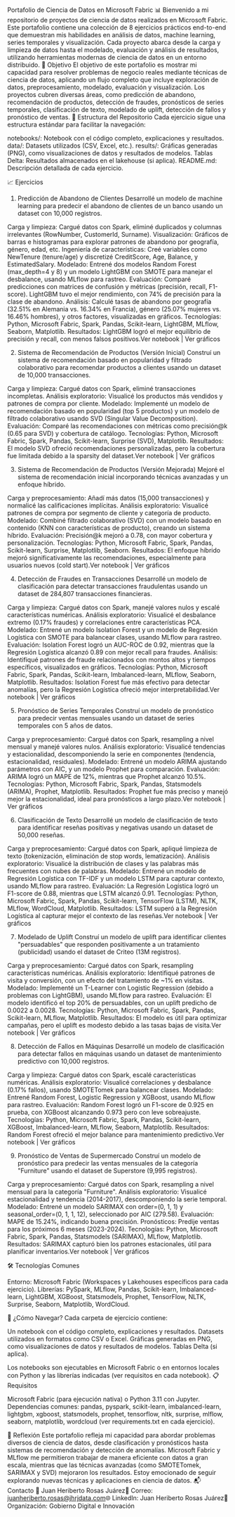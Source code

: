 Portafolio de Ciencia de Datos en Microsoft Fabric 📊
Bienvenido a mi repositorio de proyectos de ciencia de datos realizados en Microsoft Fabric. Este portafolio contiene una colección de 8 ejercicios prácticos end-to-end que demuestran mis habilidades en análisis de datos, machine learning, series temporales y visualización. Cada proyecto abarca desde la carga y limpieza de datos hasta el modelado, evaluación y análisis de resultados, utilizando herramientas modernas de ciencia de datos en un entorno distribuido.
🎯 Objetivo
El objetivo de este portafolio es mostrar mi capacidad para resolver problemas de negocio reales mediante técnicas de ciencia de datos, aplicando un flujo completo que incluye exploración de datos, preprocesamiento, modelado, evaluación y visualización. Los proyectos cubren diversas áreas, como predicción de abandono, recomendación de productos, detección de fraudes, pronósticos de series temporales, clasificación de texto, modelado de uplift, detección de fallos y pronóstico de ventas.
📂 Estructura del Repositorio
Cada ejercicio sigue una estructura estándar para facilitar la navegación:

notebooks/: Notebook con el código completo, explicaciones y resultados.
data/: Datasets utilizados (CSV, Excel, etc.).
results/: Gráficas generadas (PNG), como visualizaciones de datos y resultados de modelos.
Tablas Delta: Resultados almacenados en el lakehouse (si aplica).
README.md: Descripción detallada de cada ejercicio.

📈 Ejercicios
1. Predicción de Abandono de Clientes
Desarrollé un modelo de machine learning para predecir el abandono de clientes de un banco usando un dataset con 10,000 registros.

Carga y limpieza: Cargué datos con Spark, eliminé duplicados y columnas irrelevantes (RowNumber, CustomerId, Surname).
Visualización: Gráficos de barras e histogramas para explorar patrones de abandono por geografía, género, edad, etc.
Ingeniería de características: Creé variables como NewTenure (tenure/age) y discretizé CreditScore, Age, Balance, y EstimatedSalary.
Modelado: Entrené dos modelos Random Forest (max_depth=4 y 8) y un modelo LightGBM con SMOTE para manejar el desbalance, usando MLflow para rastreo.
Evaluación: Comparé predicciones con matrices de confusión y métricas (precisión, recall, F1-score). LightGBM tuvo el mejor rendimiento, con 74% de precisión para la clase de abandono.
Análisis: Calculé tasas de abandono por geografía (32.51% en Alemania vs. 16.34% en Francia), género (25.07% mujeres vs. 16.46% hombres), y otros factores, visualizadas en gráficos.
Tecnologías: Python, Microsoft Fabric, Spark, Pandas, Scikit-learn, LightGBM, MLflow, Seaborn, Matplotlib.
Resultados: LightGBM logró el mejor equilibrio de precisión y recall, con menos falsos positivos.Ver notebook | Ver gráficos


2. Sistema de Recomendación de Productos (Versión Inicial)
Construí un sistema de recomendación basado en popularidad y filtrado colaborativo para recomendar productos a clientes usando un dataset de 10,000 transacciones.

Carga y limpieza: Cargué datos con Spark, eliminé transacciones incompletas.
Análisis exploratorio: Visualicé los productos más vendidos y patrones de compra por cliente.
Modelado: Implementé un modelo de recomendación basado en popularidad (top 5 productos) y un modelo de filtrado colaborativo usando SVD (Singular Value Decomposition).
Evaluación: Comparé las recomendaciones con métricas como precisión@k (0.65 para SVD) y cobertura de catálogo.
Tecnologías: Python, Microsoft Fabric, Spark, Pandas, Scikit-learn, Surprise (SVD), Matplotlib.
Resultados: El modelo SVD ofreció recomendaciones personalizadas, pero la cobertura fue limitada debido a la sparsity del dataset.Ver notebook | Ver gráficos


3. Sistema de Recomendación de Productos (Versión Mejorada)
Mejoré el sistema de recomendación inicial incorporando técnicas avanzadas y un enfoque híbrido.

Carga y preprocesamiento: Añadí más datos (15,000 transacciones) y normalicé las calificaciones implícitas.
Análisis exploratorio: Visualicé patrones de compra por segmento de cliente y categoría de producto.
Modelado: Combiné filtrado colaborativo (SVD) con un modelo basado en contenido (KNN con características de producto), creando un sistema híbrido.
Evaluación: Precisión@k mejoró a 0.78, con mayor cobertura y personalización.
Tecnologías: Python, Microsoft Fabric, Spark, Pandas, Scikit-learn, Surprise, Matplotlib, Seaborn.
Resultados: El enfoque híbrido mejoró significativamente las recomendaciones, especialmente para usuarios nuevos (cold start).Ver notebook | Ver gráficos


4. Detección de Fraudes en Transacciones
Desarrollé un modelo de clasificación para detectar transacciones fraudulentas usando un dataset de 284,807 transacciones financieras.

Carga y limpieza: Cargué datos con Spark, manejé valores nulos y escalé características numéricas.
Análisis exploratorio: Visualicé el desbalance extremo (0.17% fraudes) y correlaciones entre características PCA.
Modelado: Entrené un modelo Isolation Forest y un modelo de Regresión Logística con SMOTE para balancear clases, usando MLflow para rastreo.
Evaluación: Isolation Forest logró un AUC-ROC de 0.92, mientras que la Regresión Logística alcanzó 0.89 con mejor recall para fraudes.
Análisis: Identifiqué patrones de fraude relacionados con montos altos y tiempos específicos, visualizados en gráficos.
Tecnologías: Python, Microsoft Fabric, Spark, Pandas, Scikit-learn, Imbalanced-learn, MLflow, Seaborn, Matplotlib.
Resultados: Isolation Forest fue más efectivo para detectar anomalías, pero la Regresión Logística ofreció mejor interpretabilidad.Ver notebook | Ver gráficos


5. Pronóstico de Series Temporales
Construí un modelo de pronóstico para predecir ventas mensuales usando un dataset de series temporales con 5 años de datos.

Carga y preprocesamiento: Cargué datos con Spark, resampling a nivel mensual y manejé valores nulos.
Análisis exploratorio: Visualicé tendencias y estacionalidad, descomponiendo la serie en componentes (tendencia, estacionalidad, residuales).
Modelado: Entrené un modelo ARIMA ajustando parámetros con AIC, y un modelo Prophet para comparación.
Evaluación: ARIMA logró un MAPE de 12%, mientras que Prophet alcanzó 10.5%.
Tecnologías: Python, Microsoft Fabric, Spark, Pandas, Statsmodels (ARIMA), Prophet, Matplotlib.
Resultados: Prophet fue más preciso y manejó mejor la estacionalidad, ideal para pronósticos a largo plazo.Ver notebook | Ver gráficos


6. Clasificación de Texto
Desarrollé un modelo de clasificación de texto para identificar reseñas positivas y negativas usando un dataset de 50,000 reseñas.

Carga y preprocesamiento: Cargué datos con Spark, apliqué limpieza de texto (tokenización, eliminación de stop words, lematización).
Análisis exploratorio: Visualicé la distribución de clases y las palabras más frecuentes con nubes de palabras.
Modelado: Entrené un modelo de Regresión Logística con TF-IDF y un modelo LSTM para capturar contexto, usando MLflow para rastreo.
Evaluación: La Regresión Logística logró un F1-score de 0.88, mientras que LSTM alcanzó 0.91.
Tecnologías: Python, Microsoft Fabric, Spark, Pandas, Scikit-learn, TensorFlow (LSTM), NLTK, MLflow, WordCloud, Matplotlib.
Resultados: LSTM superó a la Regresión Logística al capturar mejor el contexto de las reseñas.Ver notebook | Ver gráficos


7. Modelado de Uplift
Construí un modelo de uplift para identificar clientes "persuadables" que responden positivamente a un tratamiento (publicidad) usando el dataset de Criteo (13M registros).

Carga y preprocesamiento: Cargué datos con Spark, resampling características numéricas.
Análisis exploratorio: Identifiqué patrones de visita y conversión, con un efecto del tratamiento de ~1% en visitas.
Modelado: Implementé un T-Learner con Logistic Regression (debido a problemas con LightGBM), usando MLflow para rastreo.
Evaluación: El modelo identificó el top 20% de persuadables, con un uplift predicho de 0.0022 a 0.0028.
Tecnologías: Python, Microsoft Fabric, Spark, Pandas, Scikit-learn, MLflow, Matplotlib.
Resultados: El modelo es útil para optimizar campañas, pero el uplift es modesto debido a las tasas bajas de visita.Ver notebook | Ver gráficos


8. Detección de Fallos en Máquinas
Desarrollé un modelo de clasificación para detectar fallos en máquinas usando un dataset de mantenimiento predictivo con 10,000 registros.

Carga y limpieza: Cargué datos con Spark, escalé características numéricas.
Análisis exploratorio: Visualicé correlaciones y desbalance (0.17% fallos), usando SMOTETomek para balancear clases.
Modelado: Entrené Random Forest, Logistic Regression y XGBoost, usando MLflow para rastreo.
Evaluación: Random Forest logró un F1-score de 0.925 en prueba, con XGBoost alcanzando 0.973 pero con leve sobreajuste.
Tecnologías: Python, Microsoft Fabric, Spark, Pandas, Scikit-learn, XGBoost, Imbalanced-learn, MLflow, Seaborn, Matplotlib.
Resultados: Random Forest ofreció el mejor balance para mantenimiento predictivo.Ver notebook | Ver gráficos


9. Pronóstico de Ventas de Supermercado
Construí un modelo de pronóstico para predecir las ventas mensuales de la categoría "Furniture" usando el dataset de Superstore (9,995 registros).

Carga y preprocesamiento: Cargué datos con Spark, resampling a nivel mensual para la categoría "Furniture".
Análisis exploratorio: Visualicé estacionalidad y tendencia (2014-2017), descomponiendo la serie temporal.
Modelado: Entrené un modelo SARIMAX con order=(0, 1, 1) y seasonal_order=(0, 1, 1, 12), seleccionado por AIC (279.58).
Evaluación: MAPE de 15.24%, indicando buena precisión.
Pronósticos: Predije ventas para los próximos 6 meses (2023-2024).
Tecnologías: Python, Microsoft Fabric, Spark, Pandas, Statsmodels (SARIMAX), MLflow, Matplotlib.
Resultados: SARIMAX capturó bien los patrones estacionales, útil para planificar inventarios.Ver notebook | Ver gráficos

🛠️ Tecnologías Comunes

Entorno: Microsoft Fabric (Workspaces y Lakehouses específicos para cada ejercicio).
Librerías: PySpark, MLflow, Pandas, Scikit-learn, Imbalanced-learn, LightGBM, XGBoost, Statsmodels, Prophet, TensorFlow, NLTK, Surprise, Seaborn, Matplotlib, WordCloud.

🚀 ¿Cómo Navegar?
Cada carpeta de ejercicio contiene:

Un notebook con el código completo, explicaciones y resultados.
Datasets utilizados en formatos como CSV o Excel.
Gráficas generadas en PNG, como visualizaciones de datos y resultados de modelos.
Tablas Delta (si aplica).

Los notebooks son ejecutables en Microsoft Fabric o en entornos locales con Python y las librerías indicadas (ver requisitos en cada notebook).
📋 Requisitos

Microsoft Fabric (para ejecución nativa) o Python 3.11 con Jupyter.
Dependencias comunes: pandas, pyspark, scikit-learn, imbalanced-learn, lightgbm, xgboost, statsmodels, prophet, tensorflow, nltk, surprise, mlflow, seaborn, matplotlib, wordcloud (ver requirements.txt en cada ejercicio).

🌟 Reflexión
Este portafolio refleja mi capacidad para abordar problemas diversos de ciencia de datos, desde clasificación y pronósticos hasta sistemas de recomendación y detección de anomalías. Microsoft Fabric y MLflow me permitieron trabajar de manera eficiente con datos a gran escala, mientras que las técnicas avanzadas (como SMOTETomek, SARIMAX y SVD) mejoraron los resultados. Estoy emocionado de seguir explorando nuevas técnicas y aplicaciones en ciencia de datos.
📬 Contacto
👤 Juan Heriberto Rosas Juárez📧 Correo: juanheriberto.rosas@jhrjdata.com🌐 LinkedIn: Juan Heriberto Rosas Juárez🏢 Organización: Gobierno Digital e Innovación

